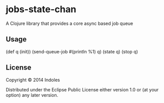 # jobs-state-chan

A Clojure library that provides a core async based job queue

## Usage

(def q (init))
(send-queue-job #(println %1) q)
(state q)
(stop q)

## License

Copyright © 2014 Indoles

Distributed under the Eclipse Public License either version 1.0 or (at
your option) any later version.
